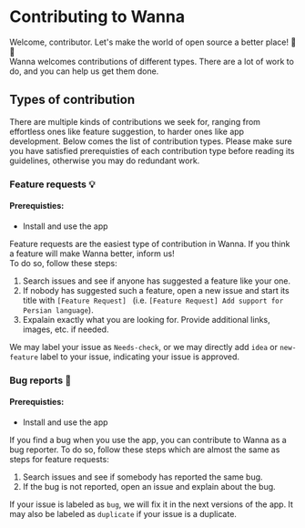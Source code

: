 # Contributing to Wanna

Welcome, contributor. Let's make the world of open source a better place! :rocket: :rocket:  
Wanna welcomes contributions of different types. There are a lot of work to do, and you can help us get them done.  

## Types of contribution
There are multiple kinds of contributions we seek for, ranging from effortless ones like feature suggestion, to harder ones like
app development. Below comes the list of contribution types. Please make sure you have satisfied prerequisties of each contribution type before reading its guidelines, otherwise you may do redundant work.  

### Feature requests 💡
#### Prerequisties: 
* Install and use the app

Feature requests are the easiest type of contribution in Wanna. If you think a feature will make Wanna better, inform us!  
To do so, follow these steps:  
1. Search issues and see if anyone has suggested a feature like your one.
2. If nobody has suggested such a feature, open a new issue and start its title with `[Feature Request] ` (i.e. `[Feature Request] Add support for Persian language`).
3. Expalain exactly what you are looking for. Provide additional links, images, etc. if needed.

We may label your issue as `Needs-check`, or we may directly add `idea` or `new-feature` label to your issue, indicating your issue is approved.

### Bug reports 🐞
#### Prerequisties: 
* Install and use the app

If you find a bug when you use the app, you can contribute to Wanna as a bug reporter. To do so, follow these steps which are almost the same as steps for feature requests:
1. Search issues and see if somebody has reported the same bug.
2. If the bug is not reported, open an issue and explain about the bug.

If your issue is labeled as `bug`, we will fix it in the next versions of the app. It may also be labeled as `duplicate` if your issue is a duplicate.
